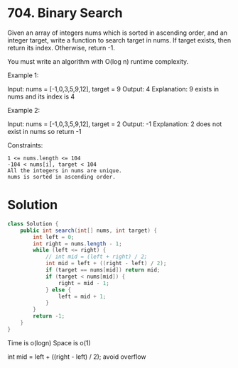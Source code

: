 # 704. Binary Search

Given an array of integers nums which is sorted in ascending order, and an integer target, write a function to search target in nums. If target exists, then return its index. Otherwise, return -1.

You must write an algorithm with O(log n) runtime complexity.

 

Example 1:

Input: nums = [-1,0,3,5,9,12], target = 9
Output: 4
Explanation: 9 exists in nums and its index is 4

Example 2:

Input: nums = [-1,0,3,5,9,12], target = 2
Output: -1
Explanation: 2 does not exist in nums so return -1

 

Constraints:

    1 <= nums.length <= 104
    -104 < nums[i], target < 104
    All the integers in nums are unique.
    nums is sorted in ascending order.



# Solution

```java
class Solution {
    public int search(int[] nums, int target) {
        int left = 0;
        int right = nums.length - 1;
        while (left <= right) {
            // int mid = (left + right) / 2;
            int mid = left + ((right - left) / 2);
            if (target == nums[mid]) return mid;
            if (target < nums[mid]) {
                right = mid - 1;
            } else {
                left = mid + 1;
            }
        }
        return -1;
    }
}

```



Time  is o(logn) Space is o(1)

int mid = left + ((right - left) / 2); avoid overflow
